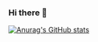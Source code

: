 ### Hi there 👋

[![Anurag's GitHub stats](https://github-readme-stats.vercel.app/api?username=tuxpeople)](https://github.com/anuraghazra/github-readme-stats)

<!--
**tuxpeople/tuxpeople** is a ✨ _special_ ✨ repository because its `README.md` (this file) appears on your GitHub profile.

Here are some ideas to get you started:

- 🔭 I’m currently working on ...
- 🌱 I’m currently learning ...
- 👯 I’m looking to collaborate on ...
- 🤔 I’m looking for help with ...
- 💬 Ask me about ...
- 📫 How to reach me: ...
- 😄 Pronouns: ...
- ⚡ Fun fact: ...
-->
